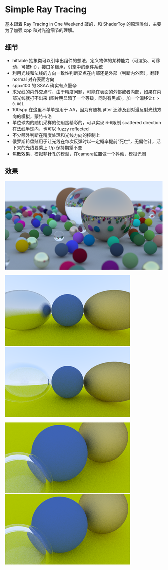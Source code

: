# Simple Ray Tracing

基本跟着 Ray Tracing in One Weekend 敲的，和 ShaderToy 的原理类似，主要为了加强 cpp 和对光追细节的理解。

## 细节

- hittable 抽象类可以引申出组件的想法，定义物体的某种能力（可渲染、可移动、可被hit），接口多继承，引擎中的组件系统
- 利用光线和法线的方向一致性判断交点在内部还是外部（判断内外面），翻转 normal 对齐表面方向
- spp=100 的 SSAA 确实有点慢:joy:
- 求光线的内外交点时，由于精度问题，可能在表面的外部或者内部，如果在内部光线就打不出来 (图片明显暗了一个等级，同时有黑点)，加一个偏移让`t > 0.001`
- 100spp 在这里不单单是用于 AA，因为有随机 jitter 还涉及到对漫反射光线方向的模拟，蒙特卡洛
- 单位球内的随机采样的使用蛮精彩的，可以实现 `N+R`限制 scattered direction 在法线半球内，也可以 fuzzy reflected
- 不少额外判断在精度处理和光线方向的控制上
- 俄罗斯轮盘赌用于让光线在每次反弹时以一定概率提前“死亡”，无偏估计，活下来的光线要乘上 1/p 保持期望不变
- 焦散效果，模拟非针孔的模型，在camera位置做一个抖动，模拟光圈

## 效果

![cover](images/cover.png "cover")

![fuzzy_reflected](images/fuzzy_reflected.png "fuzzy_reflected")   ![hollow_bubble](images/hollow_bubble.png "hollow_bubble")  

![fov](images/fov.png "fov")   ![defocus](images/defocus.png "defocus")



